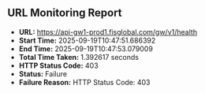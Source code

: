 ## URL Monitoring Report

- **URL:** https://api-gw1-prod1.fisglobal.com/gw/v1/health
- **Start Time:** 2025-09-19T10:47:51.686392
- **End Time:** 2025-09-19T10:47:53.079009
- **Total Time Taken:** 1.392617 seconds
- **HTTP Status Code:** 403
- **Status:** Failure
- **Failure Reason:** HTTP Status Code: 403
